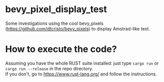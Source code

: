 # bevy_pixel_display_test
Some investigations using the cool bevy_pixels (https://github.com/dtcristo/bevy_pixels) to display Amstrad-like text.

# How to execute the code?
Assuming you have the whole RUST suite installed:
just type `cargo run` or `cargo run --release` in the repo directory.  
If you don't, go to https://www.rust-lang.org/ and follow the instructions.
